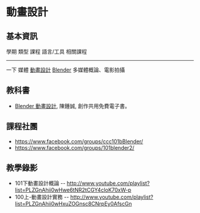 # 動畫設計

## 基本資訊

學期     類型         課程              語言/工具                          相關課程
------   ----------   ---------------   --------------------------------   -----------------------------------------------------------------
一下     媒體         [動畫設計]        [Blender]                          多媒體概論、電影拍攝

## 教科書
* [Blender 動畫設計], 陳鍾誠, 創作共用免費電子書。

## 課程社團
* <https://www.facebook.com/groups/ccc101bBlender/>
* <https://www.facebook.com/groups/101blender2/>

## 教學錄影
* 101下動畫設計概論 -- <http://www.youtube.com/playlist?list=PLZGnAhii0wHwe6tNR2tCGY4cloK70xW-p>
* 100上-動畫設計實務 -- <http://www.youtube.com/playlist?list=PLZGnAhii0wHxuZOGnsc8CNrpEy0AfscGn>


[專為程式人寫的 - 微積分]:../../ca/htm/book.html           
[C＃程式設計]:../../cs/htm/book.html
[Web 程式設計]:../../wp/htm/book.html
[語言處理技術 - 使用 C 語言實作]:../../cl/htm/book.html
[機率統計 - 使用 R 軟體]:../../st/htm/book.html
[開放電腦計畫]:../../oc/htm/book.html
[Blender 動畫設計]:../../3d/htm/book.html

[網路程式設計]:course_wp.html
[視窗程式設計]:course_wi.html
[計算機結構]:course_co.html
[系統程式]:course_sp.html
[機率統計]:course_st.html
[動畫設計]:course_3d.html
[計算語言學]:course_cl.html
[微積分]:course_ca.html

[Verilog]:../../ve/htm/book.html
[C＃]:../../cs/htm/book.html
[C]:../../c/htm/book.html
[Blender]:../../3d/htm/book.html
[JavaScript]:../../js/htm/book.html
[R]:../../r/htm/book.html
